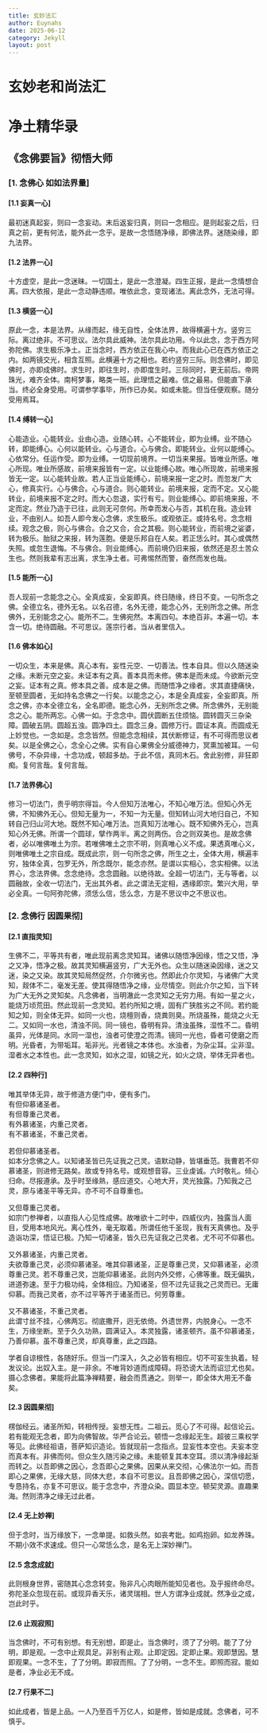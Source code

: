 ```yaml
---
title: 玄妙法汇
author: Euynahs
date: 2025-06-12
category: Jekyll
layout: post
---
```

# 玄妙老和尚法汇
# 净土精华录
## 《念佛要旨》彻悟大师

### [1. 念佛心 如如法界量]
#### [1.1 妄真一心]
最初迷真起妄，则曰一念妄动。末后返妄归真，则曰一念相应。是则起妄之后，归真之前，更有何法，能外此一念乎。是故一念悟随净缘，即佛法界。迷随染缘，即九法界。
#### [1.2 法界一心]
十方虚空，是此一念迷昧。一切国土，是此一念澄凝。四生正报，是此一念情想合离。四大依报，是此一念动静违顺。唯依此念，变现诸法。离此念外，无法可得。
#### [1.3 横竖一心]
原此一念，本是法界。从缘而起，缘无自性，全体法界，故得横遍十方。竖穷三际。离过绝非。不可思议。法尔具此威神。法尔具此功用。今以此念，念于西方阿弥陀佛。求生极乐净土。正当念时，西方依正在我心中。而我此心已在西方依正之内。如两镜交光，相含互照。此横遍十方之相也。若约竖穷三际。则念佛时，即见佛时，亦即成佛时。求生时，即往生时，亦即度生时。三际同时，更无前后。帝网珠光，难齐全体。南柯梦事，略类一班。此理悟之最难。信之最易。但能直下承当。终必全身受用。可谓参学事毕，所作已办矣。如或未能。但当任便观察。随分受用焉耳。
#### [1.4 缚转一心]
心能造业。心能转业。业由心造。业随心转。心不能转业，即为业缚。业不随心转，即能缚心。心何以能转业。心与道合。心与佛合。即能转业。业何以能缚心。心依常分。任运作受。即为业缚。一切现前境界。一切当来果报。皆唯业所感。唯心所现。唯业所感故，前境来报皆有一定。以业能缚心故。唯心所现故，前境来报皆无一定。以心能转业故。若人正当业能缚心，前境来报一定之时。而忽发广大心，修真实行。心与佛合。心与道合。则心能转业。前境来报，定而不定。又心能转业，前境来报不定之时。而大心忽退，实行有亏。则业能缚心。即前境来报，不定而定。然业乃造于已往，此则无可奈何。所幸而发心与否，其机在我。造业转业，不由别人。如吾人即今发心念佛，求生极乐。或观依正。或持名号。念念相续。观念之极，则心与佛合。合之又合，合之其极。则心能转业，而前境之娑婆，转为极乐。胎狱之来报，转为莲胞。便是乐邦自在人矣。若正恁么时。其心或偶然失照。或忽生退悔。不与佛合。则业能缚心。而前境仍旧来报，依然还是忍土苦众生也。然则我辈有志出离，求生净土者。可弗惕然而警，奋然而发也哉。
#### [1.5 能所一心]
吾人现前一念能念之心。全真成妄，全妄即真。终日随缘，终日不变。一句所念之佛。全德立名，德外无名。以名召德，名外无德，能念心外，无别所念之佛。所念佛外，无别能念之心。能所不二。生佛宛然。本离四句。本绝百非。本遍一切。本含一切。绝待圆融。不可思议。莲宗行者。当从者里信入。
#### [1.6 佛本如心]
一切众生，本来是佛。真心本有。妄性元空、一切善法。性本自具。但以久随迷染之缘。未断元空之妄。未证本有之真。善本具而未修。佛本是而未成。今欲断元空之妄。证本有之真。修本具之善。成本是之佛。而随悟净之缘者。求其直捷痛快，至顿至圆者，无如持名念佛之一行矣。以能念之心，本是全真成妄，全妄即真。所念之佛，亦本全德立名，全名即德。能念心外，无别所念之佛。所念佛外，无别能念之心。能所两忘。心佛一如。于念念中。圆伏圆断五住烦恼。圆转圆灭三杂染障。圆破五阴。圆超五浊。圆净四土。圆念三身。圆修万行。圆证本真。而圆成无上妙觉也。一念如是。念念皆然。但能念念相续，其伏断修证，有不可得而思议者矣。以是全佛之心，念全心之佛。实有自心果佛全分威德神力，冥熏加被耳。一句佛号，不杂异缘，十念功成，顿超多劫。于此不信，真同木石。舍此别修，非狂即痴。复何言哉。复何言哉。
#### [1.7 法界佛心]
修习一切法门，贵乎明宗得旨。今人但知万法唯心，不知心唯万法。但知心外无佛，不知佛外无心。但知无量为一，不知一为无量。但知转山河大地归自己，不知转自己归山河大地。既然不知心唯万法。岂真知万法唯心。既不知佛外无心，岂真知心外无佛。所谓一个圆球，擘作两半。离之则两伤。合之则双美也。是故念佛者，必以唯佛唯土为宗。若唯佛唯土之宗不明，则真唯心义不成。果透真唯心义，则唯佛唯土之宗自成。既成此宗，则一句所念之佛，所生之土，全体大用，横遍丰穷，独体全真，包罗无外，所念既尔，能念亦然。是谓以实相心，念实相佛。以法界心，念法界佛。念念绝待。念念圆融。以绝待故。全超一切法门，无与等者。以圆融故，全收一切法门，无出其外者。此之谓法无定相，遇缘即宗。繁兴大用，举必全真。一句阿弥陀佛，须恁么信，恁么念，方是不思议中之不思议也。
### [2. 念佛行 因圆果彻]
#### [2.1 直指灵知]
生佛不二，平等共有者，唯此现前离念灵知耳。诸佛以随悟净因缘，悟之又悟，净之又净，悟净之极。故其灵知横遍竖穷，广大无外也。众生以随迷染因缘，迷之又迷，染之又染。故其灵知局然促然，介尔微劣也。然即此介尔灵知，与诸佛广大灵知，觌体不二，毫发无差。使其得随悟净之缘，业尽情空。则此介尔之知，当下转为广大无外之灵知矣。凡念佛者，当明澈此一念灵知之无穷力用。有如一星之火，能烧万顷荒田。然此现前一念灵知。若约所知之境，固有广狭胜劣之不同。若约能知之知，则全体无异。如同一火也，烧檀则香，烧粪则臭。所烧虽殊，能烧之火无二。又如同一水也，清浊不同。同一镜也，昏明有异。清浊虽殊，湿性不二。昏明虽异，光体是同。水同一湿也，浊者可使澄之而清。镜同一光也，昏者可使磨之而明。光昏者，为带垢耳。垢非光。光者镜之本体也。水浊者，为杂尘耳。尘非湿。湿者水之本性也。此一念灵知，如水之湿，如镜之光，如火之烧，举体无异者也。
#### [2.2 四种行]
唯其举体无异，故于修道方便门中，便有多门。  
有但仰慕诸圣者。  
有但尊重己灵者。  
有外慕诸圣，内重己灵者。  
有不慕诸圣，不重己灵者。

若但仰慕诸圣者。  
如本分念佛之人。以知诸圣皆已先证我之己灵。语默动静，皆堪垂范。我曹若不仰慕诸圣，则进修无路矣。故或专持名号。或观想音容。三业虔诚。六时敬礼。倾心归命。尽报遵承。及乎时至缘熟，感应道交。心地大开，灵光独露。乃知我之己灵，原与诸圣平等无异。亦不可不自尊重也。

又但尊重己灵者。  
如宗门参禅者，以直指人心见性成佛。故唯欲十二时中，四威仪内，独露当人面目，受用本地风光。离心性外，毫无取着。所谓任他千圣现，我有天真佛也。及乎造诣功深，悟证已极。乃知一切诸圣，皆久已先证我之己灵者。尤不可不仰慕也。

又外慕诸圣，内重己灵者。  
夫欲尊重己灵，必须仰慕诸圣。唯其仰慕诸圣，正是尊重己灵，又仰慕诸圣，必须尊重己灵。若不尊重己灵，岂能仰慕诸圣。此则内外交修，心佛等重。既无偏执，进道弥速。至于力极功纯，全体相应。乃知诸圣，但不过先证我之己灵而已。无庸仰慕。而我己灵者，亦不过平等齐于诸圣而已。何劳尊重。

又不慕诸圣，不重己灵者。  
此谓寸丝不挂，心佛两忘。彻底撒开，迥无依倚。外遗世界，内脱身心。一念不生，万缘坐断。至于久久功熟，圆满证入。本灵独露，诸圣顿齐。虽不仰慕诸圣，乃善仰慕。虽不尊重己灵，却真尊重，此之四路。

学者自谅根性，各随好乐。但当一门深入，久之必皆有相应。切不可妄生执着。轻发议论。出奴入主。是一非余。不唯背妙道而成障碍。将恐谤大法而诏愆尤也矣。摄心念佛者。果能将此篇净禅精要，融会而贯通之。则举一，即全体大用无不备矣。
#### [2.3 因圆果彻]
楞伽经云。诸圣所知，转相传授。妄想无性。二祖云。觅心了不可得。起信论云。若有能观无念者，即为向佛智故。华严合论云。顿悟一念缘起无生。超彼三乘权学等见。此佛经祖语，菩萨知识造论。皆就现前一念指点。显妄性本空也。夫妄本空而真本有。非佛而何。但众生久随污染之缘。未能顿复其本空耳。须以清净缘起渐而转之。以吾即佛之因心，念吾即心之果佛。因果从来交彻，心佛法尔一如。而吾即心之果佛，无缘大慈，同体大悲，本自不可思议。且吾即佛之因心，深信切愿，专恳持名，亦复不可思议。能于念念中，齐澄众染。圆显本空。顿契灵源。直趣果海。然则清净之缘无过此者。
#### [2.4 无上妙禅]
但于念时，当万缘放下，一念单提。如救头然。如丧考妣。如鸡抱卵。如龙养珠。不期小效不求速成。但只一心常恁么念，是名无上深妙禅门。
#### [2.5 念念成就]
此则根身世界，密随其心念念转变。殆非凡心肉眼所能知见者也。及乎报终命尽。弥陀圣众忽现在前。或现异香天乐，诸灵瑞相。世人方谓净业成就。然净业之成，岂此时乎。
#### [2.6 止观寂照]
当念佛时，不可有别想。有无别想，即是止。当念佛时，须了了分明。能了了分明，即是观。一念中止观具足。非别有止观。止即定因。定即止果。观即慧因。慧即观果。一念不生，了了分明。即寂而照。了了分明，一念不生。即照而寂。能如是者，净业必无不成。
#### [2.7 行果不二]
如此成者，皆是上品。一人乃至百千万亿人，如是修，皆如是成就。念佛者，可不慎乎。

